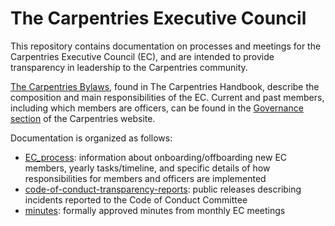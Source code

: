 # The Carpentries Executive Council

This repository contains documentation on processes and meetings for the Carpentries Executive Council (EC), and are intended to provide transparency in leadership to the Carpentries community. 

[The Carpentries Bylaws](https://docs.carpentries.org/topic_folders/governance/bylaws.html#executive-council), 
found in The Carpentries Handbook, describe the composition and main responsibilities of the EC. Current and past members, including which members are officers, can be found in the [Governance section](http://static.carpentries.org/governance/) of the Carpentries website.

Documentation is organized as follows:
* [EC_process](EC_process): information about onboarding/offboarding new EC members, yearly tasks/timeline, and specific details of how responsibilities for members and officers are implemented
* [code-of-conduct-transparency-reports](code-of-conduct-transparency-reports): public releases describing incidents reported to the Code of Conduct Committee
* [minutes](minutes): formally approved minutes from monthly EC meetings
